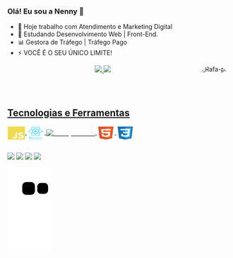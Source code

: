 ### Olá! Eu sou a Nenny 👋

- 🔭 Hoje trabalho com Atendimento e Marketing Digital
- 📖 Estudando Desenvolvimento Web | Front-End.
- 📊 Gestora de Tráfego | Tráfego Pago
- ⚡ VOCÊ É O SEU ÚNICO LIMITE!

<div align="center">
  <a href="https://github.com/NennyCoast">
  <img height="180em" src="https://github-readme-stats.vercel.app/api?username=nennycoast&show_icons=true&theme=radical&include_all_commits=true&count_private=true"/>
  <img height="180em" src="https://github-readme-stats.vercel.app/api/top-langs/?username=nennycoast&layout=compact&langs_count=7&theme=radical"/>
   <img align="right" alt="Rafa-pic" height="150" style="border-radius:50px;"
   src="https://cdn.discordapp.com/attachments/862610776152604683/957188034380591145/picasion.com_6f9e7e61e220d22c48c730752b6b3391.gif">
</div>
  
  ##
  
  <div style="display: inline_block"><br>
    <h2 align="left">Tecnologias e Ferramentas</h2>
  <img align="center" alt="Nenny-Js" height="30" width="40" src="https://raw.githubusercontent.com/devicons/devicon/master/icons/javascript/javascript-plain.svg">
   <img align="center" alt="Nenny-ReactJs" height="30" width="40" src="https://raw.githubusercontent.com/devicons/devicon/master/icons/react/react-original-wordmark.svg">
  <img align="center" alt="Nenny-NextJs" height="30" width="40" style="color:#fff;" src="https://cdn.worldvectorlogo.com/logos/next-js.svg">
  <img align="center" alt="Nenny-HTML" height="30" width="40" src="https://raw.githubusercontent.com/devicons/devicon/master/icons/html5/html5-original.svg">
  <img align="center" alt="Nenny-CSS" height="30" width="40" src="https://raw.githubusercontent.com/devicons/devicon/master/icons/css3/css3-original.svg">
  
</div>
  
 ##
  
<div>
  <a href="https://instagram.com/nennycoast" target="_blank"><img src="https://img.shields.io/badge/-Instagram-%23E4405F?style=for-the-badge&logo=instagram&logoColor=white" target="_blank"></a>
 <a href="https://t.me/NennyCoast" target="_blank"><img src="https://img.shields.io/badge/Telegram-2CA5E0?style=for-the-badge&logo=telegram&logoColor=white" target="_blank"></a> 
  <a href="https://www.linkedin.com/in/nennycoast" target="_blank"><img src="https://img.shields.io/badge/-LinkedIn-%230077B5?style=for-the-badge&logo=linkedin&logoColor=white" target="_blank"></a> 
   <a href="https://open.spotify.com/playlist/6WNw3JiRmtHfJkTjQtH3jx?si=TCWtzhHlRmiEC-iw7x9tcQ&utm_source=copy-link" target="_blank"><img src="https://img.shields.io/badge/Spotify-1ED760?&style=for-the-badge&logo=spotify&logoColor=white" target="_blank"></a> 
  
 ![Snake animation](https://github.com/NennyCoast/NennyCoast/blob/output/github-contribution-grid-snake.svg)
</div>

